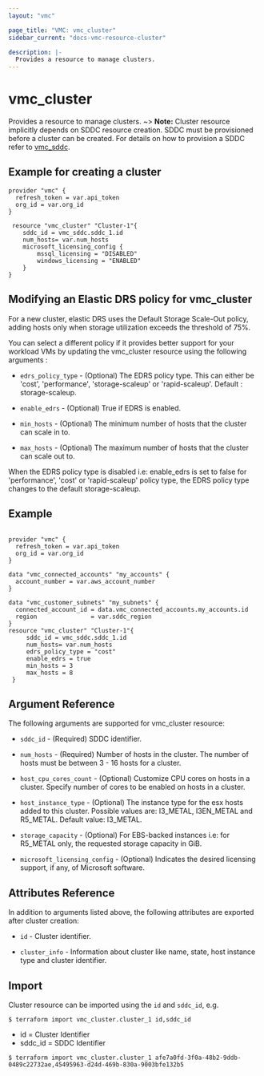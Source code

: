 ```yaml
---
layout: "vmc"

page_title: "VMC: vmc_cluster"
sidebar_current: "docs-vmc-resource-cluster"

description: |-
  Provides a resource to manage clusters.
---
```


# vmc_cluster

Provides a resource to manage clusters.
~> **Note:** Cluster resource implicitly depends on SDDC resource creation. SDDC must be provisioned before a cluster can be created. For details on how to provision a SDDC refer to [vmc_sddc](https://www.terraform.io/docs/providers/vmc/r/sddc.html).

## Example for creating a cluster

```hcl
provider "vmc" {
  refresh_token = var.api_token
  org_id = var.org_id
}

 resource "vmc_cluster" "Cluster-1"{
    sddc_id = vmc_sddc.sddc_1.id
    num_hosts= var.num_hosts
    microsoft_licensing_config {
        mssql_licensing = "DISABLED"
        windows_licensing = "ENABLED"
    }
}
```

## Modifying an Elastic DRS policy for vmc_cluster

For a new cluster, elastic DRS uses the Default Storage Scale-Out policy, adding hosts only when storage utilization exceeds the threshold of 75%. 

You can select a different policy if it provides better support for your workload VMs by updating the vmc_cluster resource using the following arguments :

* `edrs_policy_type` - (Optional) The EDRS policy type. This can either be 'cost', 'performance', 'storage-scaleup' or 'rapid-scaleup'. Default : storage-scaleup.

* `enable_edrs` - (Optional) True if EDRS is enabled.

* `min_hosts` - (Optional) The minimum number of hosts that the cluster can scale in to.

* `max_hosts` - (Optional) The maximum number of hosts that the cluster can scale out to.

When the EDRS policy type is disabled i.e: enable_edrs is set to false for 'performance', 'cost' or 'rapid-scaleup' policy type, the EDRS policy type changes to the default storage-scaleup.

## Example

```hcl

provider "vmc" {
  refresh_token = var.api_token
  org_id = var.org_id
}

data "vmc_connected_accounts" "my_accounts" {
  account_number = var.aws_account_number
}

data "vmc_customer_subnets" "my_subnets" {
  connected_account_id = data.vmc_connected_accounts.my_accounts.id
  region               = var.sddc_region
}
resource "vmc_cluster" "Cluster-1"{
     sddc_id = vmc_sddc.sddc_1.id
     num_hosts= var.num_hosts
     edrs_policy_type = "cost"
     enable_edrs = true
     min_hosts = 3
     max_hosts = 8
 }
```

## Argument Reference

The following arguments are supported for vmc_cluster resource:

* `sddc_id` - (Required) SDDC identifier.

* `num_hosts` - (Required) Number of hosts in the cluster. The number of hosts must be between 3 - 16 hosts for a cluster.

* `host_cpu_cores_count` - (Optional) Customize CPU cores on hosts in a cluster. Specify number of cores to be enabled on hosts in a cluster.

* `host_instance_type` - (Optional) The instance type for the esx hosts added to this cluster. Possible values are: I3_METAL, I3EN_METAL and R5_METAL. Default value: I3_METAL.

* `storage_capacity` - (Optional) For EBS-backed instances i.e: for R5_METAL only, the requested storage capacity in GiB.

* `microsoft_licensing_config` - (Optional) Indicates the desired licensing support, if any, of Microsoft software.

## Attributes Reference

In addition to arguments listed above, the following attributes are exported after cluster creation:

* `id` - Cluster identifier.

* `cluster_info` - Information about cluster like name, state, host instance type and cluster identifier.

## Import

Cluster resource can be imported using the `id` and `sddc_id`, e.g.

`$ terraform import vmc_cluster.cluster_1 id,sddc_id`

- id = Cluster Identifier
- sddc_id = SDDC Identifier

`$ terraform import vmc_cluster.cluster_1 afe7a0fd-3f0a-48b2-9ddb-0489c22732ae,45495963-d24d-469b-830a-9003bfe132b5`